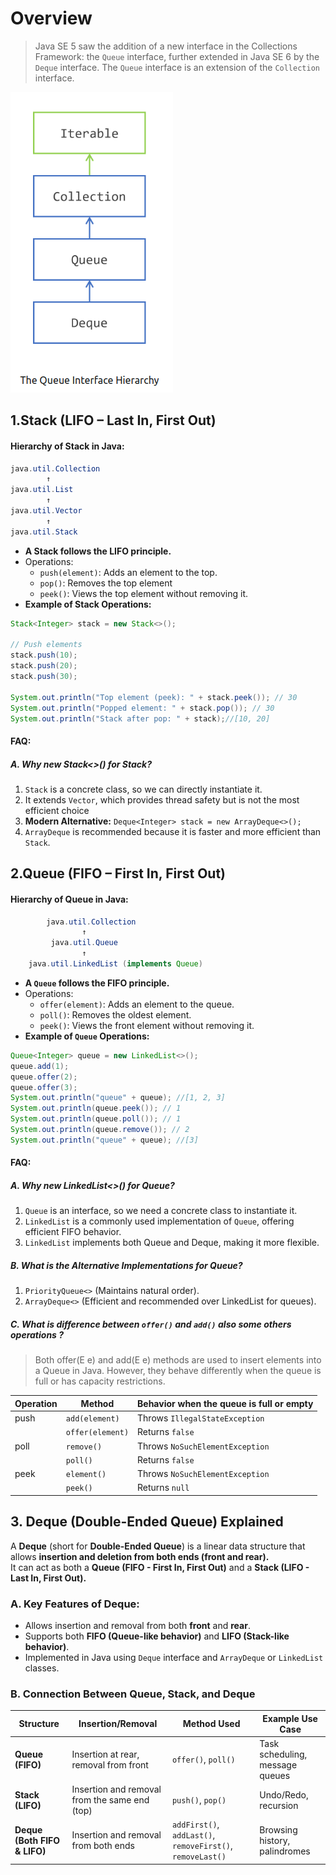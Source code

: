 # Overview
> Java SE 5 saw the addition of a new interface in the Collections Framework: the `Queue` interface, further extended in Java SE 6 by the `Deque` interface. The `Queue` interface is an extension of the `Collection` interface.

<img src="../Assets/Images/QueueHairarkey.png">

## 1.Stack (LIFO – Last In, First Out)
#### **Hierarchy of Stack in Java:**
```java
java.util.Collection
        ↑
java.util.List
        ↑
java.util.Vector
        ↑
java.util.Stack
```
- **A Stack follows the LIFO principle.**
- Operations:
  - `push(element)`: Adds an element to the top.
  - `pop()`: Removes the top element
  - `peek()`: Views the top element without removing it.
- **Example of Stack Operations:**
```java
Stack<Integer> stack = new Stack<>();

// Push elements
stack.push(10);
stack.push(20);
stack.push(30);

System.out.println("Top element (peek): " + stack.peek()); // 30
System.out.println("Popped element: " + stack.pop()); // 30
System.out.println("Stack after pop: " + stack);//[10, 20]
```
#### FAQ: 
 ##### A. Why new Stack<>() for Stack? 
1. `Stack` is a concrete class, so we can directly instantiate it.
2. It extends `Vector`, which provides thread safety but is not the most efficient choice
3. **Modern Alternative:** `Deque<Integer> stack = new ArrayDeque<>();`
4. `ArrayDeque` is recommended because it is faster and more efficient than `Stack`.

## 2.Queue (FIFO – First In, First Out)
#### **Hierarchy of Queue in Java:**
```java
        java.util.Collection
                ↑
         java.util.Queue
                ↑
    java.util.LinkedList (implements Queue)
```
- **A `Queue` follows the FIFO principle.**
- Operations:
  - `offer(element)`: Adds an element to the queue.
  - `poll()`: Removes the oldest element.
  - `peek()`: Views the front element without removing it.
- **Example of `Queue` Operations:**
```java
Queue<Integer> queue = new LinkedList<>();
queue.add(1); 
queue.offer(2);
queue.offer(3);
System.out.println("queue" + queue); //[1, 2, 3]
System.out.println(queue.peek()); // 1
System.out.println(queue.poll()); // 1
System.out.println(queue.remove()); // 2
System.out.println("queue" + queue); //[3]
```

#### FAQ:
##### A. Why new LinkedList<>() for Queue?
1. `Queue` is an interface, so we need a concrete class to instantiate it.
2. `LinkedList` is a commonly used implementation of `Queue`, offering efficient FIFO behavior.
3. `LinkedList` implements both Queue and Deque, making it more flexible.
##### B. What is the Alternative Implementations for Queue?
1. `PriorityQueue<>` (Maintains natural order).
2. `ArrayDeque<>` (Efficient and recommended over LinkedList for queues).
##### C. What is difference between `offer()` and `add()` also some others operations ?
> Both offer(E e) and add(E e) methods are used to insert elements into a Queue in Java. However, they behave differently when the queue is full or has capacity restrictions.

| Operation | Method         | Behavior when the queue is full or empty |
|-----------|---------------|------------------------------------------|
| push      | `add(element)`   | Throws `IllegalStateException` |
|           | `offer(element)` | Returns `false` |
| poll      | `remove()`       | Throws `NoSuchElementException` |
|           | `poll()`         | Returns `false` |
| peek      | `element()`      | Throws `NoSuchElementException` |
|           | `peek()`         | Returns `null` |


## 3. Deque (Double-Ended Queue) Explained

A **Deque** (short for **Double-Ended Queue**) is a linear data structure that allows **insertion and deletion from both ends (front and rear).**  
It can act as both a **Queue (FIFO - First In, First Out)** and a **Stack (LIFO - Last In, First Out).**

### A. Key Features of Deque:
- Allows insertion and removal from both **front** and **rear**.
- Supports both **FIFO (Queue-like behavior)** and **LIFO (Stack-like behavior)**.
- Implemented in Java using `Deque` interface and `ArrayDeque` or `LinkedList` classes.

### B. Connection Between Queue, Stack, and Deque

| **Structure**       | **Insertion/Removal**                        | **Method Used**                                      | **Example Use Case**               |
|---------------------|--------------------------------------------|------------------------------------------------------|------------------------------------|
| **Queue (FIFO)**    | Insertion at rear, removal from front     | `offer()`, `poll()`                                  | Task scheduling, message queues   |
| **Stack (LIFO)**    | Insertion and removal from the same end (top) | `push()`, `pop()`                                    | Undo/Redo, recursion              |
| **Deque (Both FIFO & LIFO)** | Insertion and removal from both ends | `addFirst()`, `addLast()`, `removeFirst()`, `removeLast()` | Browsing history, palindromes    |

